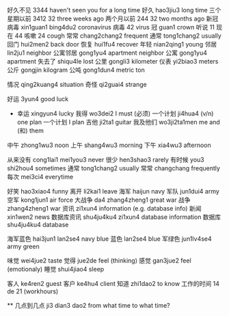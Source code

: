 好久不见 3344 haven't seen you for a long time
好久 hao3jiu3 long time
三个星期以前 3412 32 three weeks ago
两个月以前 244 32 two months ago
新冠病毒 xin1guan1 bing4du2 coronavirus
病毒 42 virus
冠 guan1 crown
听说 11
现在 44
咳嗽 24 cough
常常 chang2chang2 frequent
通常 tong1chang2 usually
回门 hui2men2 back door
恢复 hui1fu4 recover
年轻 nian2qing1 young
邻居 lin2ju1 neighbor
公寓邻居 gong1yu4 apartment neighbor
公寓 gong1yu4 apartment
失去了 shiqu4le lost
公里 gongli3 kilometer
仪表 yi2biao3 meters
公斤 gongjin kilogram
公吨 gong1dun4 metric ton

情况 qing2kuang4 situation
奇怪 qi2guai4 strange

好运 3yun4 good luck

- 幸运 xingyun4 lucky
  我得 wo3dei2 I must (必须)
  一个计划 ji4hua4 (v/n) one plan
  一个计划 I plan
  吉他 ji2ta1 guitar
  我及他们 wo3ji2ta1men me and (和) them

中午 zhong1wu3 noon
上午 shang4wu3 morning
下午 xia4wu3 afternoon

从来没有 cong1lai1 mei1you3 never
很少 hen3shao3 rarely
有时候 you3 shi2hou4 sometimes
通常 tong1chang2 usually
常常 changchang frequently
每次 mei3ci4 everytime

好笑 hao3xiao4 funny
离开 li2kai1 leave
海军 haijun navy
军队 jun1dui4 army
空军 kong1jun1 air force
大战争 da4 zhang4zheng1 great war
战争 zhang4zheng1 war
资讯 zi1xun4 information (e.g. database info)
新闻 xin1wen2 news
数据库资讯 shu4ju4ku4 zi1xun4 database information
数据库 shu4ju4ku4 database

海军蓝色 hai3jun1 lan2se4 navy blue
蓝色 lan2se4 blue
军绿色 jun1lv4se4 army green

味觉 wei4jue2 taste
觉得 jue2de feel (thinking)
感觉 gan3jue2 feel (emotionaly)
睡觉 shui4jiao4 sleep

客人 ke4ren2 guest
客户 ke4hu4 client
知道 zhi1dao2 to know
工作的时间 14 de 21 (workhours)

\*\* 几点到几点 ji3 dian3 dao2 from what time to what time?
